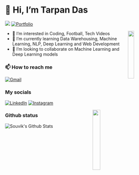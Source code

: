# 👋 Hi, I’m Tarpan Das

![](https://komarev.com/ghpvc/?username=tarpandas&style=for-the-badge)
[![Portfolio](https://img.shields.io/badge/-Portfolio-000000?style=for-the-badge&logo=react&logoColor=white)](https://tarpandas.github.io/portfolio/)

<img align="right" src="https://i.pinimg.com/originals/30/17/47/301747c1d2f16405385c8c5cbb240a56.gif" width="20%">

- 👀 I’m interested in Coding, Football, Tech Videos
- 🌱 I’m currently learning Data Warehousing, Machine Learning, NLP, Deep Learning and Web Development
- 💞️ I’m looking to collaborate on Machine Learning and Deep Learning models

### 📫 How to reach me

[![Gmail](https://img.shields.io/badge/-GMAIL-D14836?style=for-the-badge&logo=gmail&logoColor=white)](mailto:tarpandas1@gmail.com)

### My socials

[![LinkedIn](https://img.shields.io/badge/-LINKEDIN-0077B5?style=for-the-badge&logo=linkedin&logoColor=white)](https://www.linkedin.com/in/tarpan-das-1b563b16b/)
[![Instagram](https://img.shields.io/badge/-INSTAGRAM-0077B5?style=for-the-badge&logo=instagram&logoColor=red)](https://www.instagram.com/tarpandas1/)

<img align="right" src="https://i.imgflip.com/3fo32e.jpg" width="22.5%">

### Github status

![Souvik's Github Stats](https://github-readme-stats.vercel.app/api?username=tarpandas&show_icons=true&theme=radical)

<!---
tarpandas/tarpandas is a ✨ special ✨ repository because its `README.md` (this file) appears on your GitHub profile.
You can click the Preview link to take a look at your changes.
--->
